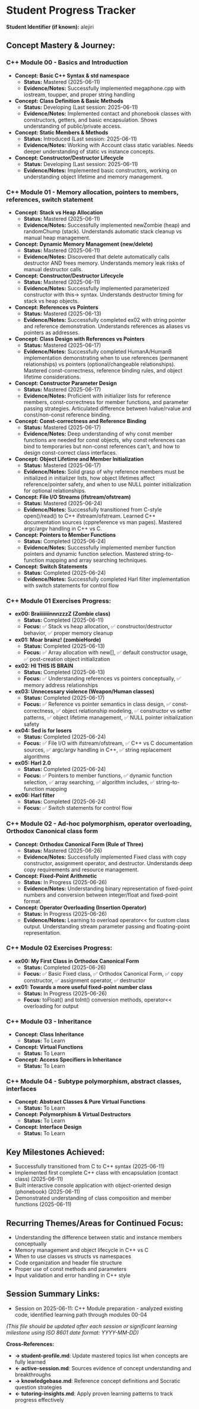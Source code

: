 <!-- Memory Bank File: Student Progress Tracker -->
<!-- Purpose: Tracks the student's overall learning journey and concept mastery -->
<!-- Update Frequency: After each session or significant learning milestone -->
<!-- Cross-references: ←student-profile.md (learning goals), →knowledgebase.md (concepts), →tutoring-insights.md (strategies) -->

# Student Progress Tracker

**Student Identifier (if known):** alejiri

## Concept Mastery & Journey:

### C++ Module 00 - Basics and Introduction
- **Concept: Basic C++ Syntax & std namespace**
  - **Status:** Mastered (2025-06-11)
  - **Evidence/Notes:** Successfully implemented megaphone.cpp with iostream, toupper, and proper string handling
- **Concept: Class Definition & Basic Methods**
  - **Status:** Developing (Last session: 2025-06-11)
  - **Evidence/Notes:** Implemented contact and phonebook classes with constructors, getters, and basic encapsulation. Shows understanding of public/private access.
- **Concept: Static Members & Methods**
  - **Status:** Introduced (Last session: 2025-06-11)
  - **Evidence/Notes:** Working with Account class static variables. Needs deeper understanding of static vs instance concepts.
- **Concept: Constructor/Destructor Lifecycle**
  - **Status:** Developing (Last session: 2025-06-11)
  - **Evidence/Notes:** Implemented basic constructors, working on understanding object lifetime and memory management.

### C++ Module 01 - Memory allocation, pointers to members, references, switch statement
- **Concept: Stack vs Heap Allocation**
  - **Status:** Mastered (2025-06-11)
  - **Evidence/Notes:** Successfully implemented newZombie (heap) and randomChump (stack). Understands automatic stack cleanup vs manual heap management.
- **Concept: Dynamic Memory Management (new/delete)**
  - **Status:** Mastered (2025-06-11)
  - **Evidence/Notes:** Discovered that delete automatically calls destructor AND frees memory. Understands memory leak risks of manual destructor calls.
- **Concept: Constructor/Destructor Lifecycle**
  - **Status:** Mastered (2025-06-11)
  - **Evidence/Notes:** Successfully implemented parameterized constructor with this-> syntax. Understands destructor timing for stack vs heap objects.
- **Concept: References vs Pointers**
  - **Status:** Mastered (2025-06-13)
  - **Evidence/Notes:** Successfully completed ex02 with string pointer and reference demonstration. Understands references as aliases vs pointers as addresses.
- **Concept: Class Design with References vs Pointers**
  - **Status:** Mastered (2025-06-17)
  - **Evidence/Notes:** Successfully completed HumanA/HumanB implementation demonstrating when to use references (permanent relationships) vs pointers (optional/changeable relationships). Mastered const-correctness, reference binding rules, and object lifetime considerations.
- **Concept: Constructor Parameter Design**
  - **Status:** Mastered (2025-06-17)
  - **Evidence/Notes:** Proficient with initializer lists for reference members, const-correctness for member functions, and parameter passing strategies. Articulated difference between lvalue/rvalue and const/non-const reference binding.
- **Concept: Const-correctness and Reference Binding**
  - **Status:** Mastered (2025-06-17)
  - **Evidence/Notes:** Deep understanding of why const member functions are needed for const objects, why const references can bind to temporaries but non-const references can't, and how to design const-correct class interfaces.
- **Concept: Object Lifetime and Member Initialization**
  - **Status:** Mastered (2025-06-17)
  - **Evidence/Notes:** Solid grasp of why reference members must be initialized in initializer lists, how object lifetimes affect reference/pointer safety, and when to use NULL pointer initialization for optional relationships.
- **Concept: File I/O Streams (ifstream/ofstream)**
  - **Status:** Mastered (2025-06-24)
  - **Evidence/Notes:** Successfully transitioned from C-style open()/read() to C++ ifstream/ofstream. Learned C++ documentation sources (cppreference vs man pages). Mastered argc/argv handling in C++ vs C.
- **Concept: Pointers to Member Functions**
  - **Status:** Completed (2025-06-24)
  - **Evidence/Notes:** Successfully implemented member function pointers and dynamic function selection. Mastered string-to-function mapping and array searching techniques.
- **Concept: Switch Statements**
  - **Status:** Completed (2025-06-24)
  - **Evidence/Notes:** Successfully completed Harl filter implementation with switch statements for control flow

### C++ Module 01 Exercises Progress:
- **ex00: BraiiiiiiinnnzzzZ (Zombie class)**
  - **Status:** Completed (2025-06-11)
  - **Focus:** ✅ Stack vs heap allocation, ✅ constructor/destructor behavior, ✅ proper memory cleanup
- **ex01: Moar brainz! (zombieHorde)**
  - **Status:** Completed (2025-06-13)
  - **Focus:** ✅ Array allocation with new[], ✅ default constructor usage, ✅ post-creation object initialization
- **ex02: HI THIS IS BRAIN**
  - **Status:** Completed (2025-06-13)
  - **Focus:** ✅ Understanding references vs pointers conceptually, ✅ memory address relationships
- **ex03: Unnecessary violence (Weapon/Human classes)**
  - **Status:** Completed (2025-06-17)
  - **Focus:** ✅ Reference vs pointer semantics in class design, ✅ const-correctness, ✅ object relationship modeling, ✅ constructor vs setter patterns, ✅ object lifetime management, ✅ NULL pointer initialization safety
- **ex04: Sed is for losers**
  - **Status:** Completed (2025-06-24)
  - **Focus:** ✅ File I/O with ifstream/ofstream, ✅ C++ vs C documentation sources, ✅ argc/argv handling in C++, ✅ string replacement algorithms
- **ex05: Harl 2.0**
  - **Status:** Completed (2025-06-24)
  - **Focus:** ✅ Pointers to member functions, ✅ dynamic function selection, ✅ array searching, ✅ algorithm includes, ✅ string-to-function mapping
- **ex06: Harl filter**
  - **Status:** Completed (2025-06-24)
  - **Focus:** ✅ Switch statements for control flow

### C++ Module 02 - Ad-hoc polymorphism, operator overloading, Orthodox Canonical class form
- **Concept: Orthodox Canonical Form (Rule of Three)**
  - **Status:** Mastered (2025-06-26)
  - **Evidence/Notes:** Successfully implemented Fixed class with copy constructor, assignment operator, and destructor. Understands deep copy requirements and resource management.
- **Concept: Fixed-Point Arithmetic**
  - **Status:** In Progress (2025-06-26)
  - **Evidence/Notes:** Understanding binary representation of fixed-point numbers and conversion between integer/float and fixed-point format.
- **Concept: Operator Overloading (Insertion Operator)**
  - **Status:** In Progress (2025-06-26)
  - **Evidence/Notes:** Learning to overload operator<< for custom class output. Understanding stream parameter passing and floating-point representation.

### C++ Module 02 Exercises Progress:
- **ex00: My First Class in Orthodox Canonical Form**
  - **Status:** Completed (2025-06-26)
  - **Focus:** ✅ Basic Fixed class, ✅ Orthodox Canonical Form, ✅ copy constructor, ✅ assignment operator, ✅ destructor
- **ex01: Towards a more useful fixed-point number class**
  - **Status:** In Progress (2025-06-26)
  - **Focus:** toFloat() and toInt() conversion methods, operator<< overloading for output

### C++ Module 03 - Inheritance
- **Concept: Class Inheritance**
  - **Status:** To Learn
- **Concept: Virtual Functions**
  - **Status:** To Learn
- **Concept: Access Specifiers in Inheritance**
  - **Status:** To Learn

### C++ Module 04 - Subtype polymorphism, abstract classes, interfaces
- **Concept: Abstract Classes & Pure Virtual Functions**
  - **Status:** To Learn
- **Concept: Polymorphism & Virtual Destructors**
  - **Status:** To Learn
- **Concept: Interface Design**
  - **Status:** To Learn

## Key Milestones Achieved:
- Successfully transitioned from C to C++ syntax (2025-06-11)
- Implemented first complete C++ class with encapsulation (contact class) (2025-06-11)
- Built interactive console application with object-oriented design (phonebook) (2025-06-11)
- Demonstrated understanding of class composition and member functions (2025-06-11)

## Recurring Themes/Areas for Continued Focus:
- Understanding the difference between static and instance members conceptually
- Memory management and object lifecycle in C++ vs C
- When to use classes vs structs vs namespaces
- Code organization and header file structure
- Proper use of const methods and parameters
- Input validation and error handling in C++ style

## Session Summary Links:
- Session on 2025-06-11: C++ Module preparation - analyzed existing code, identified learning path through modules 00-04

*(This file should be updated after each session or significant learning milestone using ISO 8601 date format: YYYY-MM-DD)*

**Cross-References:**
- **→ student-profile.md**: Update mastered topics list when concepts are fully learned
- **← active-session.md**: Sources evidence of concept understanding and breakthroughs
- **→ knowledgebase.md**: Reference concept definitions and Socratic question strategies
- **← tutoring-insights.md**: Apply proven learning patterns to track progress effectively
